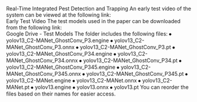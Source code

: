 Real-Time Integrated Pest Detection and Trapping
An early test video of the system can be viewed at the following link:  
Early Test Video
The test models used in the paper can be downloaded from the following link:  
Google Drive - Test Models
The folder includes the following files:
⦁	yolov13_C2-MANet_GhostConv_P3.engine
⦁	yolov13_C2-MANet_GhostConv_P3.onnx
⦁	yolov13_C2-MANet_GhostConv_P3.pt
⦁	yolov13_C2-MANet_GhostConv_P34.engine
⦁	yolov13_C2-MANet_GhostConv_P34.onnx
⦁	yolov13_C2-MANet_GhostConv_P34.pt
⦁	yolov13_C2-MANet_GhostConv_P345.engine
⦁	yolov13_C2-MANet_GhostConv_P345.onnx
⦁	yolov13_C2-MANet_GhostConv_P345.pt
⦁	yolov13_C2-MANet.engine
⦁	yolov13_C2-MANet.onnx
⦁	yolov13_C2-MANet.pt
⦁	yolov13.engine
⦁	yolov13.onnx
⦁	yolov13.pt
You can reorder the files based on their names for easier access.
